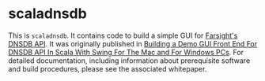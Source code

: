 # scaladnsdb
This is `scaladnsdb`. It contains code to build a simple GUI for [Farsight's DNSDB API](https://api.dnsdb.info). It was originally published in
[Building a Demo GUI Front End For DNSDB API In Scala With Swing For The Mac and For Windows PCs](https://www.farsightsecurity.com/2017/05/16/stsauver-dnsdb-scala-gui/). For detailed documentation, including information about prerequisite software and build procedures,
please see the associated whitepaper.

